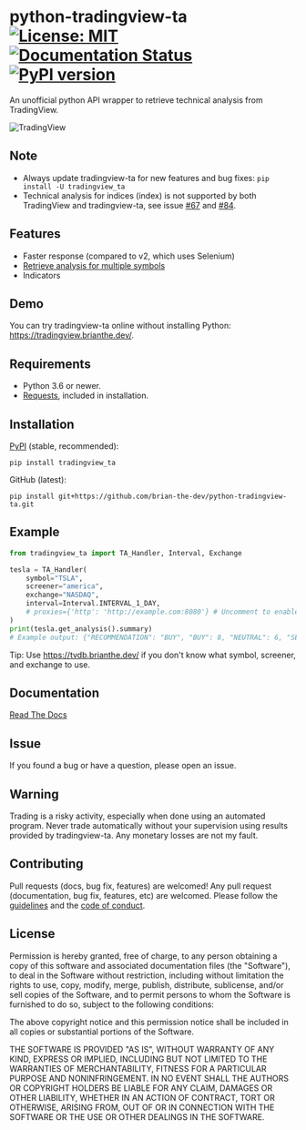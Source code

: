 # python-tradingview-ta [![License: MIT](https://img.shields.io/badge/License-MIT-yellow.svg)](https://opensource.org/licenses/MIT) [![Documentation Status](https://readthedocs.org/projects/python-tradingview-ta/badge/?version=latest)](https://python-tradingview-ta.readthedocs.io/en/latest/?badge=latest) [![PyPI version](https://img.shields.io/pypi/v/tradingview-ta)](https://pypi.org/project/tradingview-ta/)
 An unofficial python API wrapper to retrieve technical analysis from TradingView.
 
 ![TradingView](https://raw.githubusercontent.com/brian-the-dev/python-tradingview-ta/main/images/tradingview.png)

## Note
 - Always update tradingview-ta for new features and bug fixes: `pip install -U tradingview_ta`
 - Technical analysis for indices (index) is not supported by both TradingView and tradingview-ta, see issue [#67](https://github.com/brian-the-dev/python-tradingview-ta/issues/67) and [#84](https://github.com/brian-the-dev/python-tradingview-ta/issues/84).
 
## Features
* Faster response (compared to v2, which uses Selenium)
* [Retrieve analysis for multiple symbols](https://python-tradingview-ta.readthedocs.io/en/latest/usage.html#retrieving-multiple-analysis)
* Indicators

## Demo
You can try tradingview-ta online without installing Python: https://tradingview.brianthe.dev/.

## Requirements
 - Python 3.6 or newer.
 - [Requests](https://pypi.org/project/requests/), included in installation.
 
## Installation
 [PyPI](https://pypi.org/project/tradingview-ta/) (stable, recommended):
 
```pip install tradingview_ta```

 GitHub (latest):
 
```pip install git+https://github.com/brian-the-dev/python-tradingview-ta.git```


## Example
```python
from tradingview_ta import TA_Handler, Interval, Exchange

tesla = TA_Handler(
    symbol="TSLA",
    screener="america",
    exchange="NASDAQ",
    interval=Interval.INTERVAL_1_DAY,
    # proxies={'http': 'http://example.com:8080'} # Uncomment to enable proxy (replace the URL).
)
print(tesla.get_analysis().summary)
# Example output: {"RECOMMENDATION": "BUY", "BUY": 8, "NEUTRAL": 6, "SELL": 3}
```

Tip: Use https://tvdb.brianthe.dev/ if you don't know what symbol, screener, and exchange to use.

## Documentation
 [Read The Docs](https://python-tradingview-ta.readthedocs.io)

## Issue
 If you found a bug or have a question, please open an issue.
  
## Warning
 Trading is a risky activity, especially when done using an automated program. Never trade automatically without your supervision using results provided by tradingview-ta. Any monetary losses are not my fault.

## Contributing
 Pull requests (docs, bug fix, features) are welcomed! Any pull request (documentation, bug fix, features, etc) are welcomed. Please follow the [guidelines](https://github.com/brian-the-dev/python-tradingview-ta/blob/main/CONTRIBUTING.md) and the [code of conduct](https://github.com/brian-the-dev/python-tradingview-ta/blob/main/CODE_OF_CONDUCT.md).
 
## License
 Permission is hereby granted, free of charge, to any person obtaining a copy of this software and associated documentation files (the "Software"), to deal in the Software without restriction, including without limitation the rights to use, copy, modify, merge, publish, distribute, sublicense, and/or sell copies of the Software, and to permit persons to whom the Software is furnished to do so, subject to the following conditions:

 The above copyright notice and this permission notice shall be included in all copies or substantial portions of the Software.

 THE SOFTWARE IS PROVIDED "AS IS", WITHOUT WARRANTY OF ANY KIND, EXPRESS OR IMPLIED, INCLUDING BUT NOT LIMITED TO THE WARRANTIES OF MERCHANTABILITY, FITNESS FOR A PARTICULAR PURPOSE AND NONINFRINGEMENT. IN NO EVENT SHALL THE AUTHORS OR COPYRIGHT HOLDERS BE LIABLE FOR ANY CLAIM, DAMAGES OR OTHER LIABILITY, WHETHER IN AN ACTION OF CONTRACT, TORT OR OTHERWISE, ARISING FROM, OUT OF OR IN CONNECTION WITH THE SOFTWARE OR THE USE OR OTHER DEALINGS IN THE SOFTWARE.
